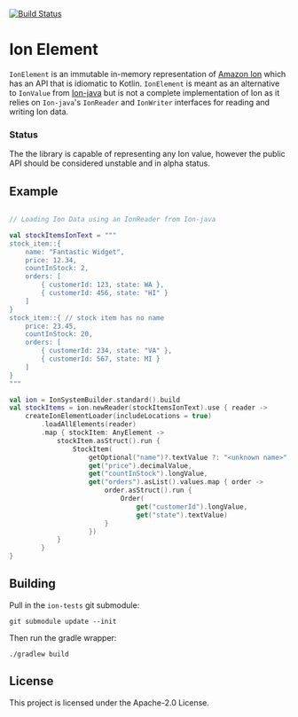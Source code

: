 [![Build Status](https://travis-ci.org/amzn/ion-element-kotlin.svg?branch=master)](https://travis-ci.org/amzn/ion-element-kotlin)

# Ion Element

`IonElement` is an immutable in-memory representation of [Amazon Ion](http://amzn.github.io/ion-docs/) which has an API
that is idiomatic to Kotlin.  `IonElement` is meant as an alternative to `IonValue` from 
[Ion-java](https://github.com/amzn/ion-java) but is not a complete implementation of Ion as it relies on `Ion-java`'s 
`IonReader` and `IonWriter` interfaces for reading and writing Ion data.

### Status

The the library is capable of representing any Ion value, however the public API should be considered 
unstable and in alpha status.

## Example

```Kotlin

// Loading Ion Data using an IonReader from Ion-java

val stockItemsIonText = """
stock_item::{
    name: "Fantastic Widget",
    price: 12.34,
    countInStock: 2,
    orders: [
        { customerId: 123, state: WA },
        { customerId: 456, state: "HI" }
    ]
}
stock_item::{ // stock item has no name
    price: 23.45,
    countInStock: 20,
    orders: [
        { customerId: 234, state: "VA" },
        { customerId: 567, state: MI }
    ]
}
"""

val ion = IonSystemBuilder.standard().build
val stockItems = ion.newReader(stockItemsIonText).use { reader ->
    createIonElementLoader(includeLocations = true)
        .loadAllElements(reader)
        .map { stockItem: AnyElement ->
            stockItem.asStruct().run {
                StockItem(
                    getOptional("name")?.textValue ?: "<unknown name>",
                    get("price").decimalValue,
                    get("countInStock").longValue,
                    get("orders").asList().values.map { order ->
                        order.asStruct().run {
                            Order(
                                get("customerId").longValue,
                                get("state").textValue)
                        }
                    })
            }
        }
}
```

## Building

Pull in the `ion-tests` git submodule:

```
git submodule update --init
```

Then run the gradle wrapper:

```
./gradlew build
```

## License

This project is licensed under the Apache-2.0 License.

